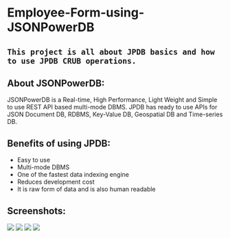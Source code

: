 # Employee-Form-using-JSONPowerDB

## `This project is all about JPDB basics and how to use JPDB CRUB operations.`

## About JSONPowerDB:
JSONPowerDB is a Real-time, High Performance, Light Weight and Simple to use REST API based multi-mode DBMS. JPDB has ready to use APIs for JSON Document DB, RDBMS, Key-Value DB, Geospatial DB and Time-series DB.

## Benefits of using JPDB:
<ul>
    <li>Easy to use</li>
    <li>Multi-mode DBMS</li>
    <li>One of the fastest data indexing engine</li>
    <li>Reduces development cost</li>
    <li>It is raw form of data and is also human readable</li>
</ul>


## Screenshots:

<img src="https://login2explore.com/jpdb/img/jpdb_intro.png">

<img src="https://drive.google.com/file/d/1HBqXu1S-NKJhmBxvsHkp1AfogJApoLGT/view?usp=sharing">

<img src="https://drive.google.com/file/d/1_coqjVw-N6PGf_Yk2CRggCSzdGP1ZXia/view?usp=sharing">

<img src="https://drive.google.com/file/d/1bzgbursxVucamiDNPixUNOlrhDWO76II/view?usp=sharing">
